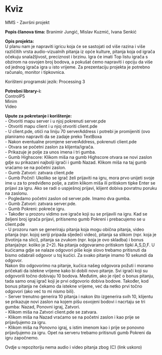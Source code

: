# Kviz
MMS - Završni projekt


<b>Popis članova tima:</b> Branimir Jungić, Mislav Kuzmić, Ivana Senkić

<b>Opis projekta:</b> </br>
U planu nam je napraviti igricu koja će se sastojati od više razina i više različitih vrsta audio-vizualnih pitanja iz opće kulture, pitanja koja od igrača očekuju snalažljivost, preciznost i brzinu. Igra će imati Top listu igrača s obzirom na osvojen broj bodova, a pokušat ćemo napraviti i opciju da više od jednog igrača igra u isto vrijeme.
Za prezentaciju projekta je potrebno računalo, monitor i tipkovnica.

Korišteni programski jezik: Processing 3

<b>Potrebni library-i:</b>	</br>
ControlP5 	</br>
Minim 	</br>
Video	</br>
					
<b>Upute za pokretanje i korištenje:</b>	</br>
	- Otvoriti mapu server i u njoj pokrenuti server.pde	</br>
	- Otvoriti mapu client i u njoj otvoriti client.pde	</br>
		- U client.pde, otići na liniju 70 serverAddress i potrebi je promijeniti (ovo planiramo napraviti da se zadaje preko TextBoxa</br>
		- Nakon eventualne promjene serverAddress, pokrenuti client.pde</br>
	- Otvara se početni zaslon za klijenta/igrača.</br>
	- Prikazuje je polje za unos imena i tri gumba.</br>
	- Gumb Highscore: Klikom miša na gumb Highscore otvara se novi zaslon gdje su prikazani najbolji igrači i gumb Nazad. Klikom miša na taj gumb vraćamo se na početni zaslon.</br>
	- Gumb Zatvori: zatvara client.pde</br>
	- Gumb Počni!: Ukoliko se igrač želi prijaviti na igru, mora prvo unijeti svoje ime u za to predviđeno polje, a zatim klikom miša ili pritiskom tipke Enter se prijavi za igru. Ako se radi o uspješnoj prijavi, klijent dobiva povratnu poruku na zaslonu.</br>
	- Pogledamo početni zaslon od server.pde. Imamo dva gumba.</br>
	- Gumb Zatvori: zatvara server.pde.</br>
	- Gumb Pokreni: pokreće igru.</br>
	- Također u prozoru vidimo sve igrače koji su se prijavili na igru. Kad se željeni broj igrača prijavi, pritisnemo gumb Pokreni i prebacujemo se u client.pde</br>
	- U prozoru nam se generiraju pitanja koja mogu obična pitanja, video pitanja (npr. kojoj seriji pripada sljedeći video), pitanja sa slikom (npr. koja je životinja na slici), pitanja sa zvukom (npr. koja je ovo skladba) i bonus pitanja(npr. koliko je 2+2). Na pitanja odgovaramo pritiskom tipki A,S,D,F. U kućicama gdje se nalaze odgovori piše koje slovo trebamo pritisnuti da bismo odabrali odgovor u toj kućici. Za svako pitanje imamo 10 sekundi da odgovor.</br>
	Nakon što odgovorimo na pitanje, kućica našeg odgovora požuti i moramo pričekati da istekne vrijeme kako bi dobili novo pitanje. Svi igrači koji su odgovorili točno dobivaju 10 bodova. Međutim, ako je riječ o bonus pitanju, tada samo onaj igrač koji je prvi odgovorio dobiva bodove. Također, kod bonus pitanja ne čekamo da istekne vrijeme, već da netko prvi točno odgovori (ako već to mi nismo bili).</br>
	- Server trenutno generira 10 pitanja i nakon što izgenerira svih 10, klijentu se prikazuje novi zaslon na kojem pišu osvojeni bodovi i nacrtaju se tri gumba: Nazad, Ponovni igraj, Zatvori.</br>
	- Klikom miša na Zatvori client.pde se zatvara.</br>
	- Klikom miša na Nazad vraćamo se na početni zaslon i kao prije se prijavljujemo za igru.</br>
	- Klikom miša na Ponovno igraj, s istim imenom kao i prije se ponovno prijavljujemo za igru. Opet na serveru trebamo pritisnuti gumb Pokreni da igru započnemo.</br>
	
Ovdje u repozitoriju nema audio i video pitanja zbog (C) (link uskoro)
